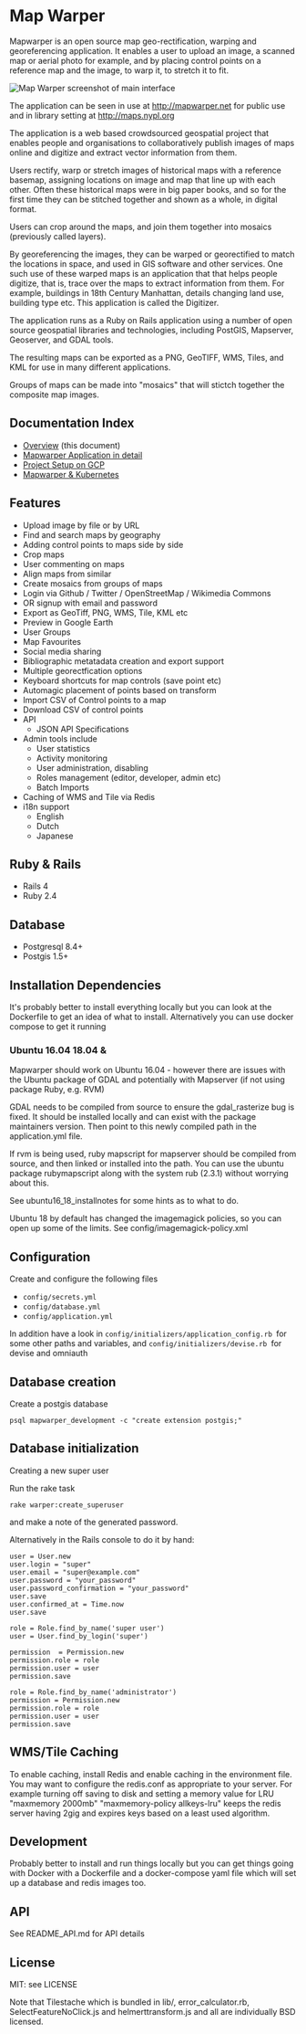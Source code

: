 # Map Warper

Mapwarper is an open source map geo-rectification, warping and georeferencing application.
It enables a user to upload an image, a scanned map or aerial photo for example, and by placing control points on a reference map and the image, to warp it, to stretch it to fit.

![Map Warper screenshot of main interface](/app/assets/images/Screenshot_MapWarper.png?raw=true "Map Warper screenshot of main interface")

The application can be seen in use at http://mapwarper.net for public use and in library setting at http://maps.nypl.org

The application is a web based crowdsourced geospatial project that enables people and organisations to collaboratively publish images of maps online and digitize and extract vector information from them.

Users rectify, warp or stretch images of historical maps with a reference basemap, assigning locations on image and map that line up with each other. Often these historical maps were in big paper books, and so for the first time they can be stitched together and shown as a whole, in digital format.

Users can crop around the maps, and join them together into mosaics (previously called layers).

By georeferencing the images, they can be warped or georectified to match the locations in space, and used in GIS software and other services. One such use of these warped maps is an application that that helps people digitize, that is, trace over the maps to extract information from them. For example, buildings in 18th Century Manhattan, details changing land use, building type etc. This application is called the Digitizer.

The application runs as a Ruby on Rails application using a number of open source geospatial libraries and technologies, including PostGIS, Mapserver, Geoserver, and GDAL tools.

The resulting maps can be exported as a PNG, GeoTIFF, WMS, Tiles, and KML for use in many different applications.

Groups of maps can be made into "mosaics" that will stictch together the composite map images.

## Documentation Index

* [Overview](/README.md) (this document)
* [Mapwarper Application in detail](/Mapwarper.md)
* [Project Setup on GCP](/project_setup.md)
* [Mapwarper & Kubernetes](/Mapwarper_kubernetes.md)

## Features

* Upload image by file or by URL
* Find and search maps by geography
* Adding control points to maps side by side
* Crop maps
* User commenting on maps
* Align maps from similar
* Create mosaics from groups of maps
* Login via Github / Twitter / OpenStreetMap / Wikimedia Commons
* OR signup with email and password
* Export as GeoTiff, PNG, WMS, Tile, KML etc
* Preview in Google Earth
* User Groups
* Map Favourites
* Social media sharing
* Bibliographic metatadata creation and export support
* Multiple georectfication options
* Keyboard shortcuts for map controls (save point etc)
* Automagic placement of points based on transform
* Import CSV of Control points to a map
* Download CSV of control points
* API
  * JSON API Specifications
* Admin tools include
  * User statistics
  * Activity monitoring
  * User administration, disabling
  * Roles management (editor, developer, admin etc)
  * Batch Imports
* Caching of WMS and Tile via Redis
* i18n support
  * English
  * Dutch
  * Japanese

## Ruby & Rails

* Rails 4
* Ruby 2.4

## Database

* Postgresql 8.4+
* Postgis 1.5+

## Installation Dependencies

It's probably better to install everything locally but you can look at the Dockerfile to get an idea of what to install. Alternatively you can use docker compose to get it running 


### Ubuntu 16.04  18.04 & 

Mapwarper should work on Ubuntu 16.04 - however there are issues with the Ubuntu package of GDAL and potentially with Mapserver (if not using package Ruby, e.g. RVM)

GDAL needs to be compiled from source to ensure the gdal_rasterize bug is fixed. It should be installed locally and can exist with the package maintainers version. Then point to this newly compiled path in the application.yml file.

If rvm is being used, ruby mapscript for mapserver should be compiled from source, and then linked or installed into the path.  You can use the ubuntu package rubymapscript along with the system rub (2.3.1) without worrying about this.

See ubuntu16_18_installnotes for some hints as to what to do. 

Ubuntu 18 by default has changed the imagemagick policies, so you can open up some of the limits. See config/imagemagick-policy.xml 

## Configuration

Create and configure the following files

* `config/secrets.yml`
* `config/database.yml`
* `config/application.yml`

In addition have a look in `config/initializers/application_config.rb `for some other paths and variables, and `config/initializers/devise.rb `for devise and omniauth

## Database creation

Create a postgis database

` psql mapwarper_development -c "create extension postgis;" `

## Database initialization

Creating a new super user

Run the rake task

    rake warper:create_superuser

and make a note of the generated password. 

Alternatively in the Rails console to do it by hand:

    user = User.new
    user.login = "super"
    user.email = "super@example.com"
    user.password = "your_password"
    user.password_confirmation = "your_password"
    user.save
    user.confirmed_at = Time.now
    user.save

    role = Role.find_by_name('super user')
    user = User.find_by_login('super')

    permission  = Permission.new
    permission.role = role
    permission.user = user
    permission.save

    role = Role.find_by_name('administrator')
    permission = Permission.new
    permission.role = role
    permission.user = user
    permission.save

## WMS/Tile Caching

To enable caching, install Redis and enable caching in the environment file. You may want to configure the redis.conf as appropriate to your server.
For example turning off saving to disk and setting a memory value for LRU  "maxmemory 2000mb" "maxmemory-policy allkeys-lru" keeps the redis server having 2gig and expires keys based on a least used algorithm.


## Development

Probably better to install and run things locally but you can get things going with Docker with a Dockerfile and a docker-compose yaml file which will set up a database and redis images too. 

## API

See README_API.md for API details

## License

MIT: see LICENSE

Note that Tilestache which is bundled in lib/,  error_calculator.rb,  SelectFeatureNoClick.js and helmerttransform.js and all are individually BSD licensed. 